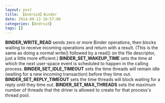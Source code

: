 ```yaml
---
layout: post
title: 【Android】Binder
date: 2014-09-13 18:57:00
categories: [Android]
tags: []
---
```

**BINDER_WRITE_READ** sends zero or more Binder operations, then blocks waiting to receive incoming operations and return
 with a result. (This is the same as doing a normal write() followed by a read() on the file descriptor, just a little more efficient.)
**BINDER_SET_WAKEUP_TIME** sets the time at which the next user-space event is scheduled to happen in the calling process.
**BINDER_SET_IDLE_TIMEOUT** sets the time threads will remain idle (waiting for a new incoming transaction) before they time out.
**BINDER_SET_REPLY_TIMEOUT** sets the time threads will block waiting for a reply until they time out.
**BINDER_SET_MAX_THREADS** sets the maximum number of threads that the driver is allowed to create for that process's thread pool.






